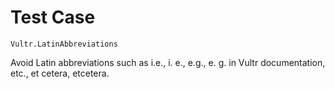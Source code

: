 # Test Case

    Vultr.LatinAbbreviations

Avoid Latin abbreviations such as i.e., i. e., e.g., e. g. in Vultr documentation, etc., et cetera, etcetera.


